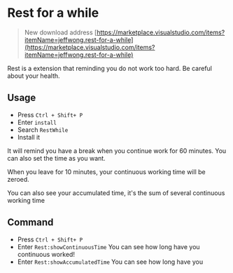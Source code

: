 # Rest for a while

> New download address [https://marketplace.visualstudio.com/items?itemName=jeffwong.rest-for-a-while](https://marketplace.visualstudio.com/items?itemName=jeffwong.rest-for-a-while)

Rest is a extension that reminding you do not work too hard. Be careful about your health.

## Usage

+ Press  `Ctrl + Shift+ P`
+ Enter `install`
+ Search `RestWhile`
+ Install it

It will remind you have a break when you continue work for 60 minutes. You can also set the time as you want.

When you leave for 10 minutes, your continuous working time will be zeroed.

You can also see your accumulated time, it's the sum of several continuous working time

## Command
+ Press `Ctrl + Shift+ P`
+ Enter `Rest:showContinuousTime`
You can see how long have you continuous worked!
+ Enter `Rest:showAccumulatedTime`
You can see how long have you
